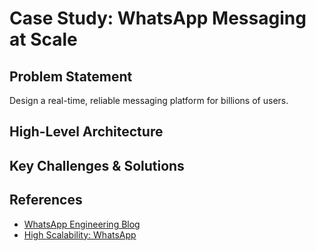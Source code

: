 # Case Study: WhatsApp Messaging at Scale

## Problem Statement
Design a real-time, reliable messaging platform for billions of users.

## High-Level Architecture

## Key Challenges & Solutions

## References
- [WhatsApp Engineering Blog](https://engineering.fb.com/tag/whatsapp/)
- [High Scalability: WhatsApp](http://highscalability.com/whatsapp-architecture-2-billion-users-100-billion-messages-day/)
